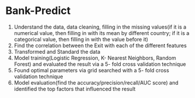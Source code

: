 # Bank-Predict
1. Understand the data, data cleaning, filling in the missing values(if it is a numerical value, then filling in with its mean by different country; if it is a categorical value, then filling in with the value before it)
2. Find the correlation between the Exit with each of the different features
3. Transformed and Standard the data
4. Model training(Logistic Regression, K- Nearest Neighbors, Random Forest) and evaluated the result via a 5- fold cross validation technique
5. Found optimal parameters via grid searched with a 5- fold cross validation technique
6. Model evaluation(find the accuracy/precision/recall/AUC score) and identified the top factors that influenced the result
